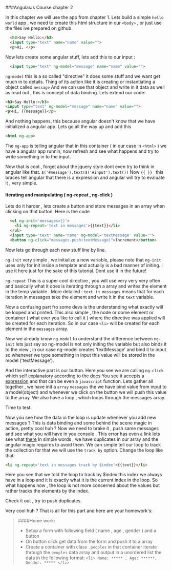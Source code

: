###AngularJs Course chapter 2

In this chapter we will use the app from chapter 1.
Lets build a simple `hello world` app , we need to create this html structure in our `<body>` , or just use the files ive prepared on github

```html
  <h3>Say Hello:</h3>
  <input type="text" name="name" value="">
  <p>Hi, </p>
```

Now lets create some angular stuff, lets add this to our input :
```html
  <input type="text" ng-model="message" name="name" value="">
```
`ng-model` this is a so called "directive" it does some stuff and we want get much in to details.
Thing of its action like it is creating or instantiating a object called `message`
And we can use that object and write in it data as well as read out , this is concept of data binding.
Lets extend our code:
```html
<h3>Say Hello:</h3>
<input type="text" ng-model="message" name="name" value="">
<p>Hi, {{message}}</p>
```
And nothing happens, this because angular doesn't know that we have initialized a angular app.
Lets go all the way up and add this
```html
<html ng-app>
```
The `ng-app` is telling angular that in this container ( in our case in `<html>` ) we have a angular app runnin, now refresh and see what happens and try to write something in to the input.

Now that is cool , forget about the jquery style dont even try to think in angular like that.
`$('#message').text($('#input').text())`
Now `{{ }} ` this braces tell angular that there is a expression and angular will try to evaluate it , very simple.

#### Iterating and manipulating ( ng-repeat , ng-click )
Lets do it harder , lets create a button and store messages in an array when clicking on that button.
Here is the code
```html
  <ul ng-init='messages=[]'>
    <li ng-repeat='text in messages'>{{text}}</li>
  </ul>
  <input type="text" name="name" ng-model='textMessage' value="">
  <button ng-click="messages.push(textMessage)">Increment</button>
```
Now lets go through each new stuff line by line.

`ng-init` very simple , we initialize a new variable, please note that `ng-init` uses only for init inside a template and actually is a bad manner of initing. i use it here just for the sake of this tutorial.
Dont use it in the future!

`ng-repeat` This is a super cool directive , you will use very very very often and basically what it does is iterating through a array and writes the element in the temp variable .
More detailed : `text in messages` means that for each iteration in messages take the element and write it in the `text` variable.

Now a confusing part fro some devs is the understanding what exactly will be looped and printed.
This also simple , the node or dome element or container ( what ever you like to call it ) where the directive was applied will be created for each iteration.
So in our case `<li>` will be created for each element in the `messages` array.

Now we already know `ng-model` to understand the difference between `ng-init` lets just say so ng-model is not only initing the variable but also binds it to the view , in our case ng-model creates 'textMessage' and bind it to input so whenever we type something in input this value will be stored in the model ('textMessage').

And the interactive part is our button.
Here you see we are calling `ng-click` which self explanatory according to the [docs](https://docs.angularjs.org/api/ng/directive/ngClick)
You see it accepts a [expression](https://docs.angularjs.org/guide/expression) and that can be even a `javascript` function.
Lets gather all together , we have init a `array`  `messages` the we have bind value from input to a model(object) and whenever we click on the button we will push this value to the array.
We also have a loop , which loops through the messages array.

Time to test.

Now you see how the data in the loop is update whenever you add new messages ?
This is data binding and some behind the scene magic in action, pretty cool huh ?
Now we need to brake it , push same messages and see what you will have in you console .
This error has even a link lets see what [there](https://docs.angularjs.org/error/ngRepeat/dupes?p0=text%20in%20messages&p1=undefined:undefined&p2=undefined)
In simple words , we have duplicates in our array and the angular magic requires to avoid them.
We can simple tell our loop to track the collection for that we will use the `track by` option.
Change the loop like that:
```html
<li ng-repeat='text in messages track by $index'>{{text}}</li>
```
Here you see that we told the loop to track by $index this index we always have in a loop and it is exactly what it is the current index in the loop.
So what happens now , the loop is not more concerned about the values but rather tracks the elements by the index.

Check it out , try to push duplicates.

Very cool huh ?
That is all for this part and here are your homework's:

> ####Home work:
>  - Setup a form with following field ( name , age , gender ) and a button
>  - On button click get data from the form and push it to a array
>  - Create a container with class `.peoples`  in that container iterate through the `peoples` data array
>  and output in a unordered list the data in the following format:
>   ```<li> Name: ***** , Age: ******, Gender: ***** </li>```
